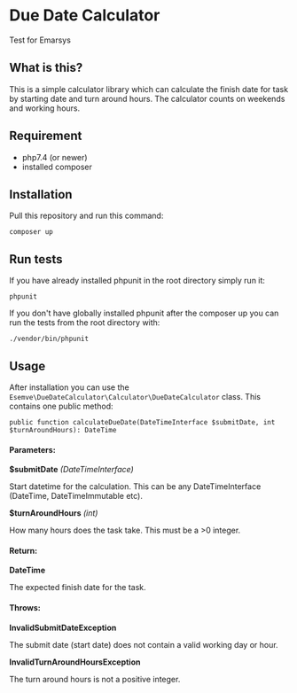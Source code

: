 # Due Date Calculator

Test for Emarsys

## What is this?
This is a simple calculator library which can calculate the finish date for task by starting date and turn around hours. 
The calculator counts on weekends and working hours.

## Requirement
- php7.4 (or newer)
- installed composer

## Installation
Pull this repository and run this command:
```
composer up
```

## Run tests
If you have already installed phpunit in the root directory simply run it:
```
phpunit
```

If you don't have globally installed phpunit after the composer up you can run the tests from the root directory with:
```
./vendor/bin/phpunit
```

## Usage

After installation you can use the `Esemve\DueDateCalculator\Calculator\DueDateCalculator` class. This contains one public method:

```
public function calculateDueDate(DateTimeInterface $submitDate, int $turnAroundHours): DateTime
```

#### Parameters:

**$submitDate** *(DateTimeInterface)*

Start datetime for the calculation. This can be any DateTimeInterface (DateTime, DateTimeImmutable etc).

**$turnAroundHours** *(int)*

How many hours does the task take. This must be a >0 integer.

#### Return:

**DateTime** 

The expected finish date for the task.

#### Throws:
**InvalidSubmitDateException**

The submit date (start date) does not contain a valid working day or hour.

**InvalidTurnAroundHoursException**

The turn around hours is not a positive integer.
 
